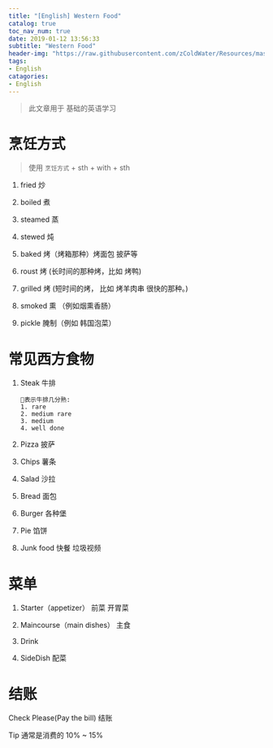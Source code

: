```yaml
---
title: "[English] Western Food"
catalog: true
toc_nav_num: true
date: 2019-01-12 13:56:33
subtitle: "Western Food"
header-img: "https://raw.githubusercontent.com/zColdWater/Resources/master/Images/city-593145.jpg"
tags:
- English
catagories:
- English
---
```


> 此文章用于 基础的英语学习

烹饪方式
=======
> 使用 `烹饪方式` + sth + with + sth

1. fried 炒

2. boiled 煮

3. steamed 蒸  

4. stewed 炖

5. baked 烤（烤箱那种）烤面包 披萨等

6. roust 烤 (长时间的那种烤，比如 烤鸭)

7. grilled 烤 (短时间的烤， 比如 烤羊肉串 很快的那种。)

8. smoked 熏 （例如烟熏香肠）

9. pickle 腌制（例如 韩国泡菜）



常见西方食物
=======

1. Steak 牛排
    ```
    表示牛排几分熟:
    1. rare 
    2. medium rare
    3. medium
    4. well done
    ```

2. Pizza 披萨

3. Chips 薯条

4. Salad 沙拉

5. Bread 面包

6. Burger 各种堡

7. Pie 馅饼

8. Junk food 快餐 垃圾视频 


菜单
=======

1. Starter（appetizer） 前菜 开胃菜

2. Maincourse（main dishes） 主食 

3. Drink

4. SideDish 配菜 

结账
=======

Check Please(Pay the bill) 结账

Tip 通常是消费的 10% ~ 15%

